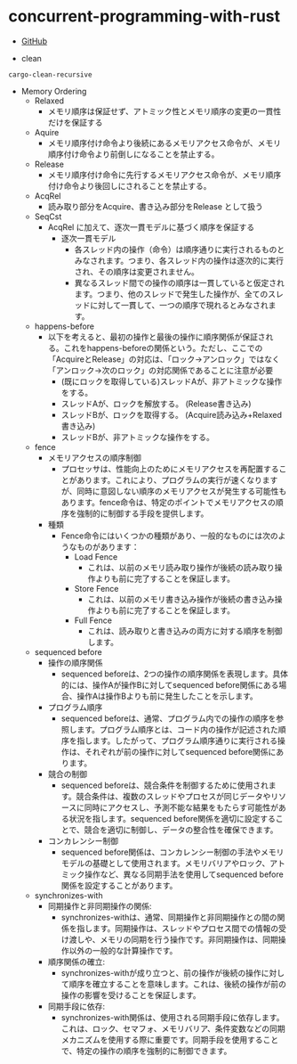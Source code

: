 # concurrent-programming-with-rust

- [GitHub](https://github.com/oreilly-japan/conc_ytakano)

- clean

```text
cargo-clean-recursive
```

- Memory Ordering
  - Relaxed
    - メモリ順序は保証せず、アトミック性とメモリ順序の変更の一貫性だけを保証する
  - Aquire
    - メモリ順序付け命令より後続にあるメモリアクセス命令が、メモリ順序付け命令より前倒しになることを禁止する。
  - Release
    - メモリ順序付け命令に先行するメモリアクセス命令が、メモリ順序付け命令より後回しにされることを禁止する。
  - AcqRel
    - 読み取り部分をAcquire、書き込み部分をRelease として扱う
  - SeqCst
    - AcqRel に加えて、逐次一貫モデルに基づく順序を保証する
      - 逐次一貫モデル
        - 各スレッド内の操作（命令）は順序通りに実行されるものとみなされます。つまり、各スレッド内の操作は逐次的に実行され、その順序は変更されません。
        - 異なるスレッド間での操作の順序は一貫していると仮定されます。つまり、他のスレッドで発生した操作が、全てのスレッドに対して一貫して、一つの順序で現れるとみなされます。
  - happens-before
    - 以下を考えると、最初の操作と最後の操作に順序関係が保証される。これをhappens-beforeの関係という。ただし、ここでの「AcquireとRelease」の対応は、「ロック→アンロック」ではなく「アンロック→次のロック」の対応関係であることに注意が必要
      - (既にロックを取得している)スレッドAが、非アトミックな操作をする。
      - スレッドAが、ロックを解放する。 (Release書き込み)
      - スレッドBが、ロックを取得する。 (Acquire読み込み+Relaxed書き込み)
      - スレッドBが、非アトミックな操作をする。
  - fence
    - メモリアクセスの順序制御
      - プロセッサは、性能向上のためにメモリアクセスを再配置することがあります。これにより、プログラムの実行が速くなりますが、同時に意図しない順序のメモリアクセスが発生する可能性もあります。fence命令は、特定のポイントでメモリアクセスの順序を強制的に制御する手段を提供します。
    - 種類
      - Fence命令にはいくつかの種類があり、一般的なものには次のようなものがあります：
        - Load Fence
          - これは、以前のメモリ読み取り操作が後続の読み取り操作よりも前に完了することを保証します。
        - Store Fence
          - これは、以前のメモリ書き込み操作が後続の書き込み操作よりも前に完了することを保証します。
        - Full Fence
          - これは、読み取りと書き込みの両方に対する順序を制御します。
  - sequenced before
    - 操作の順序関係
      - sequenced beforeは、2つの操作の順序関係を表現します。具体的には、操作Aが操作Bに対してsequenced before関係にある場合、操作Aは操作Bよりも前に発生したことを示します。
    - プログラム順序
      - sequenced beforeは、通常、プログラム内での操作の順序を参照します。プログラム順序とは、コード内の操作が記述された順序を指します。したがって、プログラム順序通りに実行される操作は、それぞれが前の操作に対してsequenced before関係にあります。
    - 競合の制御
      - sequenced beforeは、競合条件を制御するために使用されます。競合条件は、複数のスレッドやプロセスが同じデータやリソースに同時にアクセスし、予測不能な結果をもたらす可能性がある状況を指します。sequenced before関係を適切に設定することで、競合を適切に制御し、データの整合性を確保できます。
    - コンカレンシー制御
      - sequenced before関係は、コンカレンシー制御の手法やメモリモデルの基礎として使用されます。メモリバリアやロック、アトミック操作など、異なる同期手法を使用してsequenced before関係を設定することがあります。
  - synchronizes-with
    - 同期操作と非同期操作の関係:
      - synchronizes-withは、通常、同期操作と非同期操作との間の関係を指します。同期操作は、スレッドやプロセス間での情報の受け渡しや、メモリの同期を行う操作です。非同期操作は、同期操作以外の一般的な計算操作です。
    - 順序関係の確立:
      - synchronizes-withが成り立つと、前の操作が後続の操作に対して順序を確立することを意味します。これは、後続の操作が前の操作の影響を受けることを保証します。
    - 同期手段に依存:
      - synchronizes-with関係は、使用される同期手段に依存します。これは、ロック、セマフォ、メモリバリア、条件変数などの同期メカニズムを使用する際に重要です。同期手段を使用することで、特定の操作の順序を強制的に制御できます。
